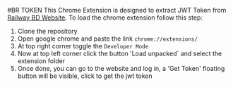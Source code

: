 #BR TOKEN
This Chrome Extension is designed to extract JWT Token from [Railway BD Website](http://railapp.railway.gov.bd).
To load the chrome extension follow this step:
1. Clone the repository
2. Open google chrome and paste the link `chrome://extensions/`
3. At top right corner toggle the `Developer Mode`
4. Now at top left corner click the button 'Load unpacked` and select the extension folder
5. Once done, you can go to the website and log in, a 'Get Token' floating button will be visible, click to get the jwt token
